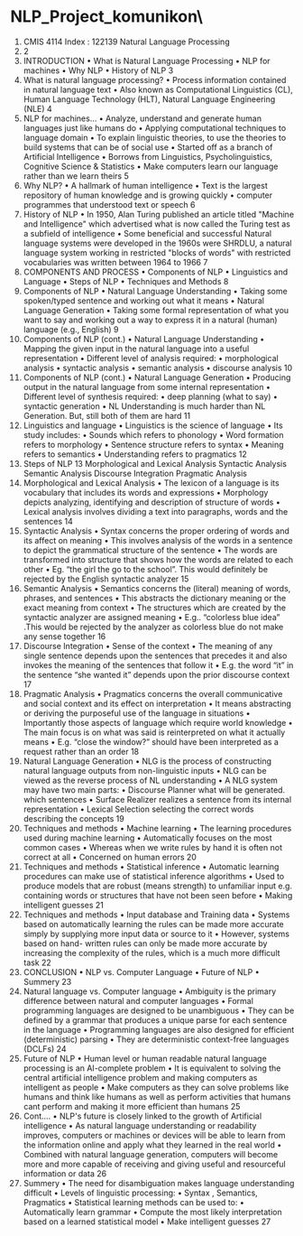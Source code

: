 # NLP_Project_komunikon\
1. CMIS 4114 Index : 122139 Natural Language Processing
2. 2
3. INTRODUCTION • What is Natural Language Processing • NLP for machines • Why NLP • History of NLP 3
4. What is natural language processing? • Process information contained in natural language text • Also known as Computational Linguistics (CL), Human Language Technology (HLT), Natural Language Engineering (NLE) 4
5. NLP for machines… • Analyze, understand and generate human languages just like humans do • Applying computational techniques to language domain • To explain linguistic theories, to use the theories to build systems that can be of social use • Started off as a branch of Artificial Intelligence • Borrows from Linguistics, Psycholinguistics, Cognitive Science & Statistics • Make computers learn our language rather than we learn theirs 5
6. Why NLP? • A hallmark of human intelligence • Text is the largest repository of human knowledge and is growing quickly • computer programmes that understood text or speech 6
7. History of NLP • In 1950, Alan Turing published an article titled "Machine and Intelligence" which advertised what is now called the Turing test as a subfield of intelligence • Some beneficial and successful Natural language systems were developed in the 1960s were SHRDLU, a natural language system working in restricted "blocks of words" with restricted vocabularies was written between 1964 to 1966 7
8. COMPONENTS AND PROCESS • Components of NLP • Linguistics and Language • Steps of NLP • Techniques and Methods 8
9. Components of NLP • Natural Language Understanding • Taking some spoken/typed sentence and working out what it means • Natural Language Generation • Taking some formal representation of what you want to say and working out a way to express it in a natural (human) language (e.g., English) 9
10. Components of NLP (cont.) • Natural Language Understanding • Mapping the given input in the natural language into a useful representation • Different level of analysis required: • morphological analysis • syntactic analysis • semantic analysis • discourse analysis 10
11. Components of NLP (cont.) • Natural Language Generation • Producing output in the natural language from some internal representation • Different level of synthesis required: • deep planning (what to say) • syntactic generation • NL Understanding is much harder than NL Generation. But, still both of them are hard 11
12. Linguistics and language • Linguistics is the science of language • Its study includes: • Sounds which refers to phonology • Word formation refers to morphology • Sentence structure refers to syntax • Meaning refers to semantics • Understanding refers to pragmatics 12
13. Steps of NLP 13 Morphological and Lexical Analysis Syntactic Analysis Semantic Analysis Discourse Integration Pragmatic Analysis
14. Morphological and Lexical Analysis • The lexicon of a language is its vocabulary that includes its words and expressions • Morphology depicts analyzing, identifying and description of structure of words • Lexical analysis involves dividing a text into paragraphs, words and the sentences 14
15. Syntactic Analysis • Syntax concerns the proper ordering of words and its affect on meaning • This involves analysis of the words in a sentence to depict the grammatical structure of the sentence • The words are transformed into structure that shows how the words are related to each other • Eg. “the girl the go to the school”. This would definitely be rejected by the English syntactic analyzer 15
16. Semantic Analysis • Semantics concerns the (literal) meaning of words, phrases, and sentences • This abstracts the dictionary meaning or the exact meaning from context • The structures which are created by the syntactic analyzer are assigned meaning • E.g.. “colorless blue idea” .This would be rejected by the analyzer as colorless blue do not make any sense together 16
17. Discourse Integration • Sense of the context • The meaning of any single sentence depends upon the sentences that precedes it and also invokes the meaning of the sentences that follow it • E.g. the word “it” in the sentence “she wanted it” depends upon the prior discourse context 17
18. Pragmatic Analysis • Pragmatics concerns the overall communicative and social context and its effect on interpretation • It means abstracting or deriving the purposeful use of the language in situations • Importantly those aspects of language which require world knowledge • The main focus is on what was said is reinterpreted on what it actually means • E.g. “close the window?” should have been interpreted as a request rather than an order 18
19. Natural Language Generation • NLG is the process of constructing natural language outputs from non-linguistic inputs • NLG can be viewed as the reverse process of NL understanding • A NLG system may have two main parts: • Discourse Planner what will be generated. which sentences • Surface Realizer realizes a sentence from its internal representation • Lexical Selection selecting the correct words describing the concepts 19
20. Techniques and methods • Machine learning • The learning procedures used during machine learning • Automatically focuses on the most common cases • Whereas when we write rules by hand it is often not correct at all • Concerned on human errors 20
21. Techniques and methods • Statistical inference • Automatic learning procedures can make use of statistical inference algorithms • Used to produce models that are robust (means strength) to unfamiliar input e.g. containing words or structures that have not been seen before • Making intelligent guesses 21
22. Techniques and methods • Input database and Training data • Systems based on automatically learning the rules can be made more accurate simply by supplying more input data or source to it • However, systems based on hand- written rules can only be made more accurate by increasing the complexity of the rules, which is a much more difficult task 22
23. CONCLUSION • NLP vs. Computer Language • Future of NLP • Summery 23
24. Natural language vs. Computer language • Ambiguity is the primary difference between natural and computer languages • Formal programming languages are designed to be unambiguous • They can be defined by a grammar that produces a unique parse for each sentence in the language • Programming languages are also designed for efficient (deterministic) parsing • They are deterministic context-free languages (DCLFs) 24
25. Future of NLP • Human level or human readable natural language processing is an AI-complete problem • It is equivalent to solving the central artificial intelligence problem and making computers as intelligent as people • Make computers as they can solve problems like humans and think like humans as well as perform activities that humans cant perform and making it more efficient than humans 25
26. Cont.… • NLP's future is closely linked to the growth of Artificial intelligence • As natural language understanding or readability improves, computers or machines or devices will be able to learn from the information online and apply what they learned in the real world • Combined with natural language generation, computers will become more and more capable of receiving and giving useful and resourceful information or data 26
27. Summery • The need for disambiguation makes language understanding difficult • Levels of linguistic processing: • Syntax , Semantics, Pragmatics • Statistical learning methods can be used to: • Automatically learn grammar • Compute the most likely interpretation based on a learned statistical model • Make intelligent guesses 27
